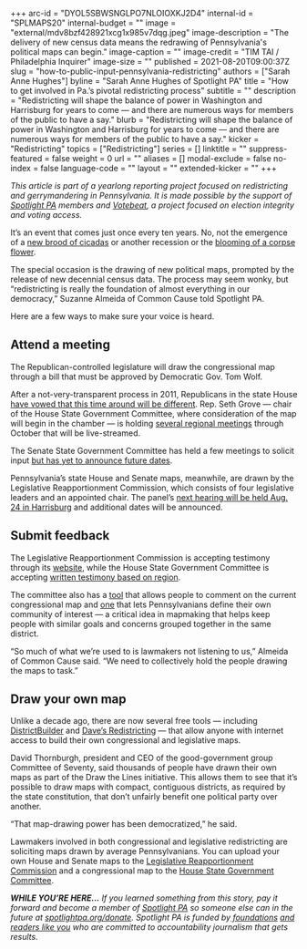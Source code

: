 +++
arc-id = "DYOL5SBWSNGLPO7NLOIOXKJ2D4"
internal-id = "SPLMAPS20"
internal-budget = ""
image = "external/mdv8bzf428921xcg1x985v7dqg.jpeg"
image-description = "The delivery of new census data means the redrawing of Pennsylvania's political maps can begin."
image-caption = ""
image-credit = "TIM TAI / Philadelphia Inquirer"
image-size = ""
published = 2021-08-20T09:00:37Z
slug = "how-to-public-input-pennsylvania-redistricting"
authors = ["Sarah Anne Hughes"]
byline = "Sarah Anne Hughes of Spotlight PA"
title = "How to get involved in Pa.’s pivotal redistricting process"
subtitle = ""
description = "Redistricting will shape the balance of power in Washington and Harrisburg for years to come — and there are numerous ways for members of the public to have a say."
blurb = "Redistricting will shape the balance of power in Washington and Harrisburg for years to come — and there are numerous ways for members of the public to have a say."
kicker = "Redistricting"
topics = ["Redistricting"]
series = []
linktitle = ""
suppress-featured = false
weight = 0
url = ""
aliases = []
modal-exclude = false
no-index = false
language-code = ""
layout = ""
extended-kicker = ""
+++

<i>This article is part of a yearlong reporting project focused on redistricting and gerrymandering in Pennsylvania. It is made possible by the support of </i><a href="https://lesspage.com/"><i>Spotlight PA</i></a><i> members and </i><a href="https://votebeat.org/"><i>Votebeat</i></a><i>, a project focused on election integrity and voting access.</i>

It’s an event that comes just once every ten years. No, not the emergence of a <a href="https://www.scientificamerican.com/article/brood-x-cicadas-are-emerging-at-last1/">new brood of cicadas</a> or another recession or the <a href="https://archive.triblive.com/lifestyles/home-garden/hold-your-nose-and-head-to-phipps-for-new-corpse-flower/">blooming of a corpse flower</a>.

The special occasion is the drawing of new political maps, prompted by the release of new decennial census data. The process may seem wonky, but “redistricting is really the foundation of almost everything in our democracy,” Suzanne Almeida of Common Cause told Spotlight PA.

Here are a few ways to make sure your voice is heard.

## Attend a meeting

The Republican-controlled legislature will draw the congressional map through a bill that must be approved by Democratic Gov. Tom Wolf.

After a not-very-transparent process in 2011, Republicans in the state House <a href="https://lesspage.com/news/2021/07/pa-congressional-map-redistricting-public-meetings-seth-grove/">have vowed that this time around will be different</a>. Rep. Seth Grove — chair of the House State Government Committee, where consideration of the map will begin in the chamber — is holding <a href="http://www.paredistricting.com/hearingschedule">several regional meetings</a> through October that will be live-streamed.

The Senate State Government Committee has held a few meetings to solicit input <a href="https://stategovernment.pasenategop.com/category/meeting_hearing/">but has yet to announce future dates</a>.

Pennsylvania’s state House and Senate maps, meanwhile, are drawn by the Legislative Reapportionment Commission, which consists of four legislative leaders and an appointed chair. The panel’s <a href="https://www.redistricting.state.pa.us/commission/hearings">next hearing will be held Aug. 24 in Harrisburg</a> and additional dates will be announced.

<script src="https://lesspage.com/embed.js" async></script><div data-spl-embed-version="1" data-spl-src="https://lesspage.com/embeds/newsletter/"></div>

## Submit feedback

The Legislative Reapportionment Commission is accepting testimony through its <a href="https://www.redistricting.state.pa.us/comment/">website</a>, while the House State Government Committee is accepting <a href="http://www.paredistricting.com/hearingschedule">written testimony based on region</a>.

The committee also has a <a href="https://app.mydistricting.com/legdistricting/comments/plan/3/20">tool</a> that allows people to comment on the current congressional map and <a href="https://app.mydistricting.com/legdistricting/pennsylvania/community">one</a> that lets Pennsylvanians define their own community of interest — a critical idea in mapmaking that helps keep people with similar goals and concerns grouped together in the same district.

“So much of what we’re used to is lawmakers not listening to us,” Almeida of Common Cause said. “We need to collectively hold the people drawing the maps to task.”

<script src="https://lesspage.com/embed.js" async></script><div data-spl-embed-version="1" data-spl-src="https://lesspage.com/embeds/donate/?teaser_text=If%20you%20learned%20something%20from%20this%20report%2C%20pay%20it%20forward%20and%20become%20a%20member%20of%20Spotlight%20PA%20so%20someone%20else%20can%20in%20the%20future."></div>


## Draw your own map

Unlike a decade ago, there are now several free tools — including <a href="https://www.districtbuilder.org/">DistrictBuilder</a> and <a href="https://davesredistricting.org/">Dave’s Redistricting</a> — that allow anyone with internet access to build their own congressional and legislative maps.

David Thornburgh, president and CEO of the good-government group Committee of Seventy, said thousands of people have drawn their own maps as part of the Draw the Lines initiative. This allows them to see that it’s possible to draw maps with compact, contiguous districts, as required by the state constitution, that don’t unfairly benefit one political party over another.

“That map-drawing power has been democratized,” he said.

Lawmakers involved in both congressional and legislative redistricting are soliciting maps drawn by average Pennsylvanians. You can upload your own House and Senate maps to the <a href="https://www.redistricting.state.pa.us/comment/">Legislative Reapportionment Commission</a> and a congressional map to the <a href="http://www.paredistricting.com/input">House State Government Committee</a>.

<i><b>WHILE YOU’RE HERE...</b></i><i> If you learned something from this story, pay it forward and become a member of </i><a href="https://lesspage.com/"><i>Spotlight PA</i></a><i> so someone else can in the future at </i><a href="http://spotlightpa.org/donate"><i>spotlightpa.org/donate</i></a><i>. Spotlight PA is funded by</i><a href="https://lesspage.com/support"><i> foundations</i></a><i> </i><a href="https://lesspage.com/support"><i>and readers like you</i></a><i> who are committed to accountability journalism that gets results.</i>
